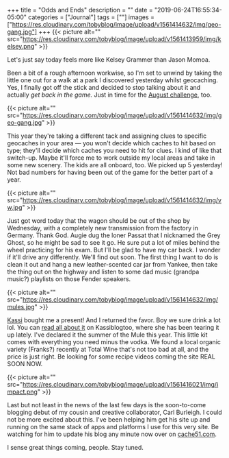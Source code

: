 +++
title = "Odds and Ends"
description = ""
date = "2019-06-24T16:55:34-05:00"
categories = ["Journal"]
tags = [""]
images = ["https://res.cloudinary.com/tobyblog/image/upload/v1561414632/img/geo-gang.jpg"]
+++
{{< picture alt="" src="https://res.cloudinary.com/tobyblog/image/upload/v1561413959/img/kelsey.png" >}}

Let's just say today feels more like Kelsey Grammer than Jason Momoa.
<!--more-->

Been a bit of a rough afternoon workwise, so I'm set to unwind by taking the little one out for a walk at a park I discovered yesterday whilst geocaching. Yes, I finally got off the stick and decided to stop talking about it and actually *get back in the game.* Just in time for the [August challenge](https://www.geocaching.com/blog/2019/06/breaking-news-mystery-at-the-museum/), too.

{{< picture alt="" src="https://res.cloudinary.com/tobyblog/image/upload/v1561414632/img/geo-gang.jpg" >}}

This year they're taking a different tack and assigning clues to specific geocaches in your area — you won't decide which caches to hit based on type; they'll decide which caches you need to hit for clues. I kind of like that switch-up. Maybe it'll force me to work outside my local areas and take in some new scenery. The kids are all onboard, too. We picked up 5 yesterday! Not bad numbers for having been out of the game for the better part of a year. 

{{< picture alt="" src="https://res.cloudinary.com/tobyblog/image/upload/v1561414632/img/vw.jpg" >}}

Just got word today that the wagon should be out of the shop by Wednesday, with a completely new transmission from the factory in Germany. Thank God. Augie dug the loner Passat that I nicknamed the Grey Ghost, so he might be sad to see it go. He sure put a lot of miles behind the wheel practicing for his exam. But I'll be glad to have my car back. I wonder if it'll drive any differently. We'll find out soon. The first thing I want to do is clean it out and hang a new leather-scented car jar from Yankee, then take the thing out on the highway and listen to some dad music (grandpa music?) playlists on those Fender speakers.

{{< picture alt="" src="https://res.cloudinary.com/tobyblog/image/upload/v1561414632/img/mules.jpg" >}}

[Kassi](http://kassiblogtoo.blogspot.com/) bought me a present! And I returned the favor. Boy we sure drink a lot lol. You can [read all about it](https://kassiblogtoo.blogspot.com/2019/06/moscow-mules.html) on Kassiblogtoo, where she has been tearing it up lately. I've declared it the summer of the Mule this year. This little kit comes with everything you need minus the vodka. We found a local organic variety (Franks?) recently at Total Wine that's not too bad at all, and the price is just right. Be looking for some recipe videos coming the site REAL SOON NOW.

{{< picture alt="" src="https://res.cloudinary.com/tobyblog/image/upload/v1561416021/img/impact.png" >}}

Last but not least in the news of the last few days is the soon-to-come blogging debut of my cousin and creative collaborator, Carl Burleigh. I could not be more excited about this. I've been helping him get his site up and running on the same stack of apps and platforms I use for this very site. Be watching for him to update his blog any minute now over on [cache51.com](http://cache51.com/). 

I sense great things coming, people. Stay tuned.
